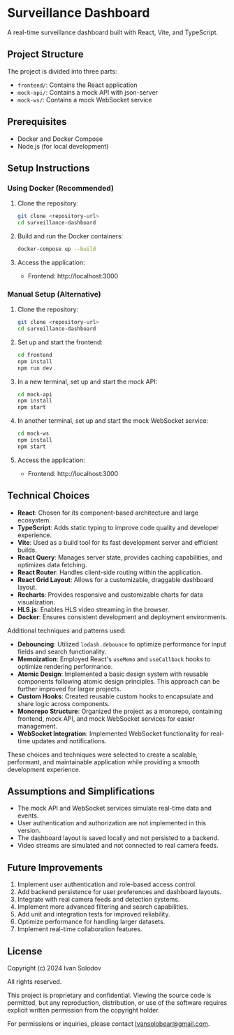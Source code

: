 # Surveillance Dashboard

A real-time surveillance dashboard built with React, Vite, and TypeScript.

## Project Structure

The project is divided into three parts:

- `frontend/`: Contains the React application
- `mock-api/`: Contains a mock API with json-server
- `mock-ws/`: Contains a mock WebSocket service

## Prerequisites

- Docker and Docker Compose
- Node.js (for local development)

## Setup Instructions

### Using Docker (Recommended)

1. Clone the repository:

   ```bash
   git clone <repository-url>
   cd surveillance-dashboard
   ```

2. Build and run the Docker containers:

   ```bash
   docker-compose up --build
   ```

3. Access the application:
   - Frontend: http://localhost:3000

### Manual Setup (Alternative)

1. Clone the repository:

   ```bash
   git clone <repository-url>
   cd surveillance-dashboard
   ```

2. Set up and start the frontend:

   ```bash
   cd frontend
   npm install
   npm run dev
   ```

3. In a new terminal, set up and start the mock API:

   ```bash
   cd mock-api
   npm install
   npm start
   ```

4. In another terminal, set up and start the mock WebSocket service:

   ```bash
   cd mock-ws
   npm install
   npm start
   ```

5. Access the application:
   - Frontend: http://localhost:3000

## Technical Choices

- **React**: Chosen for its component-based architecture and large ecosystem.
- **TypeScript**: Adds static typing to improve code quality and developer experience.
- **Vite**: Used as a build tool for its fast development server and efficient builds.
- **React Query**: Manages server state, provides caching capabilities, and optimizes data fetching.
- **React Router**: Handles client-side routing within the application.
- **React Grid Layout**: Allows for a customizable, draggable dashboard layout.
- **Recharts**: Provides responsive and customizable charts for data visualization.
- **HLS.js**: Enables HLS video streaming in the browser.
- **Docker**: Ensures consistent development and deployment environments.

Additional techniques and patterns used:

- **Debouncing**: Utilized `lodash.debounce` to optimize performance for input fields and search functionality.
- **Memoization**: Employed React's `useMemo` and `useCallback` hooks to optimize rendering performance.
- **Atomic Design**: Implemented a basic design system with reusable components following atomic design principles. This approach can be further improved for larger projects.
- **Custom Hooks**: Created reusable custom hooks to encapsulate and share logic across components.
- **Monorepo Structure**: Organized the project as a monorepo, containing frontend, mock API, and mock WebSocket services for easier management.
- **WebSocket Integration**: Implemented WebSocket functionality for real-time updates and notifications.

These choices and techniques were selected to create a scalable, performant, and maintainable application while providing a smooth development experience.

## Assumptions and Simplifications

- The mock API and WebSocket services simulate real-time data and events.
- User authentication and authorization are not implemented in this version.
- The dashboard layout is saved locally and not persisted to a backend.
- Video streams are simulated and not connected to real camera feeds.

## Future Improvements

1. Implement user authentication and role-based access control.
2. Add backend persistence for user preferences and dashboard layouts.
3. Integrate with real camera feeds and detection systems.
4. Implement more advanced filtering and search capabilities.
5. Add unit and integration tests for improved reliability.
6. Optimize performance for handling larger datasets.
7. Implement real-time collaboration features.

## License

Copyright (c) 2024 Ivan Solodov

All rights reserved.

This project is proprietary and confidential. Viewing the source code is permitted, but any reproduction, distribution, or use of the software requires explicit written permission from the copyright holder.

For permissions or inquiries, please contact Ivansolobear@gmail.com.
